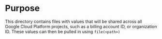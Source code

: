 # Purpose

This directory contains files with values that will be shared across all Google Cloud Platform projects, such as a billing account ID, or organization ID. These values can then be pulled in using `file(<path>)`